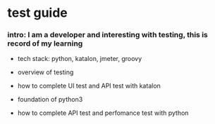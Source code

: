 # test guide

### intro: I am a developer and interesting with testing, this is record of my learning 

* tech stack: python, katalon, jmeter, groovy

* overview of testing

* how to complete UI test and API test with katalon

* foundation of python3

* how to complete API test and perfomance test with python


